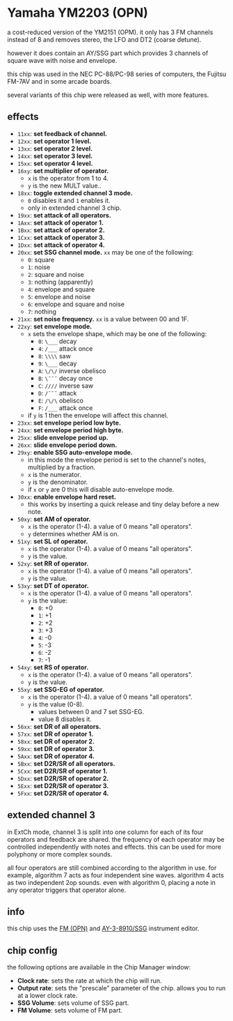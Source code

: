 # Yamaha YM2203 (OPN)

a cost-reduced version of the YM2151 (OPM).
it only has 3 FM channels instead of 8 and removes stereo, the LFO and DT2 (coarse detune).

however it does contain an AY/SSG part which provides 3 channels of square wave with noise and envelope.

this chip was used in the NEC PC-88/PC-98 series of computers, the Fujitsu FM-7AV and in some arcade boards.

several variants of this chip were released as well, with more features.

## effects

- `11xx`: **set feedback of channel.**
- `12xx`: **set operator 1 level.**
- `13xx`: **set operator 2 level.**
- `14xx`: **set operator 3 level.**
- `15xx`: **set operator 4 level.**
- `16xy`: **set multiplier of operator.**
  - `x` is the operator from 1 to 4.
  - `y` is the new MULT value..
- `18xx`: **toggle extended channel 3 mode.**
  - `0` disables it and `1` enables it.
  - only in extended channel 3 chip.
- `19xx`: **set attack of all operators.**
- `1Axx`: **set attack of operator 1.**
- `1Bxx`: **set attack of operator 2.**
- `1Cxx`: **set attack of operator 3.**
- `1Dxx`: **set attack of operator 4.**
- `20xx`: **set SSG channel mode.** `xx` may be one of the following:
  - `0`: square
  - `1`: noise
  - `2`: square and noise
  - `3`: nothing (apparently)
  - `4`: envelope and square
  - `5`: envelope and noise
  - `6`: envelope and square and noise
  - `7`: nothing
- `21xx`: **set noise frequency.** `xx` is a value between 00 and 1F.
- `22xy`: **set envelope mode.**
  - `x` sets the envelope shape, which may be one of the following:
    - `0`: `\___` decay
    - `4`: `/___` attack once
    - `8`: `\\\\` saw
    - `9`: `\___` decay
    - `A`: `\/\/` inverse obelisco
    - `B`: `\¯¯¯` decay once
    - `C`: `////` inverse saw
    - `D`: `/¯¯¯` attack
    - `E`: `/\/\` obelisco
    - `F`: `/___` attack once
  - if `y` is 1 then the envelope will affect this channel.
- `23xx`: **set envelope period low byte.**
- `24xx`: **set envelope period high byte.**
- `25xx`: **slide envelope period up.**
- `26xx`: **slide envelope period down.**
- `29xy`: **enable SSG auto-envelope mode.**
  - in this mode the envelope period is set to the channel's notes, multiplied by a fraction.
  - `x` is the numerator.
  - `y` is the denominator.
  - if `x` or `y` are 0 this will disable auto-envelope mode.
- `30xx`: **enable envelope hard reset.**
  - this works by inserting a quick release and tiny delay before a new note.
- `50xy`: **set AM of operator.**
  - `x` is the operator (1-4). a value of 0 means "all operators".
  - `y` determines whether AM is on.
- `51xy`: **set SL of operator.**
  - `x` is the operator (1-4). a value of 0 means "all operators".
  - `y` is the value.
- `52xy`: **set RR of operator.**
  - `x` is the operator (1-4). a value of 0 means "all operators".
  - `y` is the value.
- `53xy`: **set DT of operator.**
  - `x` is the operator (1-4). a value of 0 means "all operators".
  - `y` is the value:
    - `0`: +0
    - `1`: +1
    - `2`: +2
    - `3`: +3
    - `4`: -0
    - `5`: -3
    - `6`: -2
    - `7`: -1
- `54xy`: **set RS of operator.**
  - `x` is the operator (1-4). a value of 0 means "all operators".
  - `y` is the value.
- `55xy`: **set SSG-EG of operator.**
  - `x` is the operator (1-4). a value of 0 means "all operators".
  - `y` is the value (0-8).
    - values between 0 and 7 set SSG-EG.
    - value 8 disables it.
- `56xx`: **set DR of all operators.**
- `57xx`: **set DR of operator 1.**
- `58xx`: **set DR of operator 2.**
- `59xx`: **set DR of operator 3.**
- `5Axx`: **set DR of operator 4.**
- `5Bxx`: **set D2R/SR of all operators.**
- `5Cxx`: **set D2R/SR of operator 1.**
- `5Dxx`: **set D2R/SR of operator 2.**
- `5Exx`: **set D2R/SR of operator 3.**
- `5Fxx`: **set D2R/SR of operator 4.**

## extended channel 3

in ExtCh mode, channel 3 is split into one column for each of its four operators and feedback are shared. the frequency of each operator may be controlled independently with notes and effects. this can be used for more polyphony or more complex sounds.

all four operators are still combined according to the algorithm in use. for example, algorithm 7 acts as four independent sine waves. algorithm 4 acts as two independent 2op sounds. even with algorithm 0, placing a note in any operator triggers that operator alone.

## info

this chip uses the [FM (OPN)](../4-instrument/fm-opn.md) and [AY-3-8910/SSG](../4-instrument/ay8910.md) instrument editor.

## chip config

the following options are available in the Chip Manager window:

- **Clock rate**: sets the rate at which the chip will run.
- **Output rate**: sets the "prescale" parameter of the chip. allows you to run at a lower clock rate.
- **SSG Volume**: sets volume of SSG part.
- **FM Volume**: sets volume of FM part.
